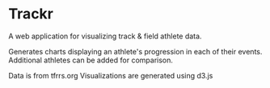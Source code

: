 Trackr
======

A web application for visualizing track &amp; field athlete data.

Generates charts displaying an athlete's progression in each of their events. Additional athletes can be added for comparison.

Data is from tfrrs.org
Visualizations are generated using d3.js
